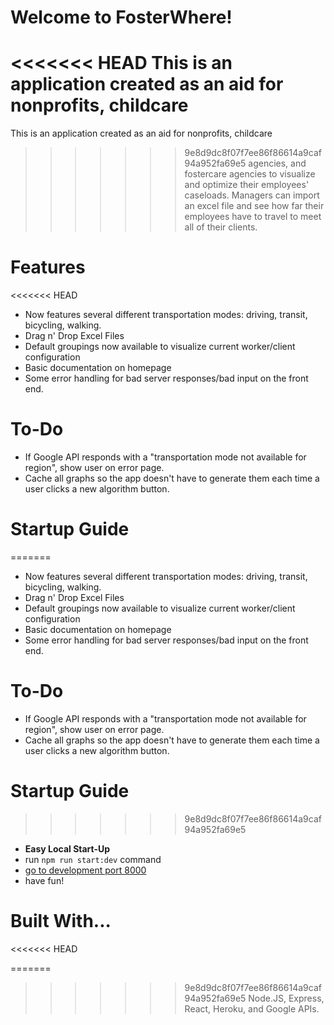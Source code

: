 # Welcome to FosterWhere!

<<<<<<< HEAD
This is an application created as an aid for nonprofits, childcare
=======
This is an application created as an aid for nonprofits, childcare 
>>>>>>> 9e8d9dc8f07f7ee86f86614a9caf94a952fa69e5
agencies, and fostercare agencies to visualize and optimize their
employees' caseloads. Managers can import an excel file and see
how far their employees have to travel to meet all of their clients.

# Features
<<<<<<< HEAD

-   Now features several different transportation modes: driving, transit, bicycling, walking.
-   Drag n' Drop Excel Files
-   Default groupings now available to visualize current worker/client configuration
-   Basic documentation on homepage
-   Some error handling for bad server responses/bad input on the front end.

# To-Do

-   If Google API responds with a "transportation mode not available for region", show user on error page.
-   Cache all graphs so the app doesn't have to generate them each time a user clicks a new algorithm button.

# Startup Guide

=======
- Now features several different transportation modes: driving, transit, bicycling, walking.
- Drag n' Drop Excel Files
- Default groupings now available to visualize current worker/client configuration
- Basic documentation on homepage
- Some error handling for bad server responses/bad input on the front end.

# To-Do
- If Google API responds with a "transportation mode not available for region", show user on error page.
- Cache all graphs so the app doesn't have to generate them each time a user clicks a new algorithm button.

# Startup Guide
>>>>>>> 9e8d9dc8f07f7ee86f86614a9caf94a952fa69e5
-   **Easy Local Start-Up**
-   run `npm run start:dev` command
-   [go to development port 8000](http://localhost:8000)
-   have fun!

# Built With...
<<<<<<< HEAD

=======
>>>>>>> 9e8d9dc8f07f7ee86f86614a9caf94a952fa69e5
Node.JS, Express, React, Heroku, and Google APIs.
